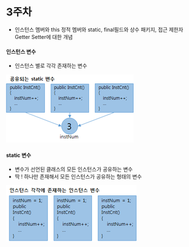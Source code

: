 # 3주차

* 인스턴스 멤버와 this 정적 멤버와 static, final필드와 상수 패키지, 접근 제한자 Getter Setter에 대한 개념

#### 인스턴스 변수

* 인스턴스 별로 각각 존재하는 변수

![](/static)

#### static 변수

* 변수가 선언된 클래스의 모든 인스턴스가 공유하는 변수
* 딱 ! 하나만 존재해서 모든 인스턴스가 공유하는 형태의 변수

![](/assets/instance)

